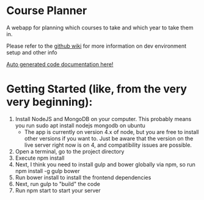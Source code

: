 Course Planner
=============

A webapp for planning which courses to take and which year to take them in.

Please refer to the <a href="https://github.com/rit-sse/CoursePlanner-/wiki" target="_blank">github wiki</a> for more information on dev environment setup and other info

<a href="https://rit-sse.github.io/CoursePlanner-/docs/gen/index.html" target="_blank">Auto generated code documentation here!</a>


# Getting Started (like, from the very very beginning):
1. Install NodeJS and MongoDB on your computer. This probably means you run sudo apt install nodejs mongodb on ubuntu
    * The app is currently on version 4.x of node, but you are free to install other versions if you want to. Just be aware that the version on the live server right now is on 4, and compatibility issues are possible. 
2. Open a terminal, go to the project directory
3. Execute npm install
4. Next, I think you need to install gulp and bower globally via npm, so run npm install -g gulp bower
5. Run bower install to install the frontend dependencies
6. Next, run gulp to "build" the code
7. Run npm start to start your server





